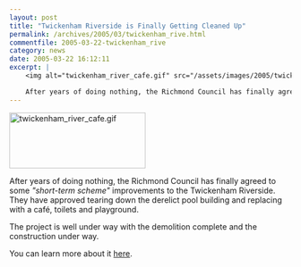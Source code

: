 ```yaml
---
layout: post
title: "Twickenham Riverside is Finally Getting Cleaned Up"
permalink: /archives/2005/03/twickenham_rive.html
commentfile: 2005-03-22-twickenham_rive
category: news
date: 2005-03-22 16:12:11
excerpt: |
    <img alt="twickenham_river_cafe.gif" src="/assets/images/2005/twickenham_river_cafe-thumb.gif" width="150" alt="Plans for the Cafe on Twickenham Riverside"/>

    After years of doing nothing, the Richmond Council has finally agreed to some "short-term scheme" improvements to the Twickenham Riverside. They have approved tearing down the derelict pool building and replacing with a café, toilets and playground.
---
```


<img alt="twickenham_river_cafe.gif" src="/assets/images/2005/twickenham_river_cafe-thumb.gif" width="243" height="100" alt="Plans for the Cafe on Twickenham Riverside"/>

After years of doing nothing, the Richmond Council has finally agreed to some *"short-term scheme"* improvements to the Twickenham Riverside. They have approved tearing down the derelict pool building and replacing with a café, toilets and playground.

The project is well under way with the demolition complete and the construction under way.

You can learn more about it [here](http://www.rivercentre.co.uk/).
